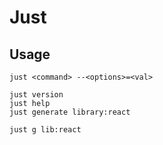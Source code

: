 # Just

## Usage

```shell
just <command> --<options>=<val>

just version
just help
just generate library:react

just g lib:react
```